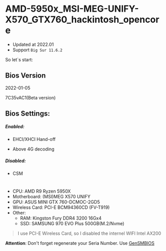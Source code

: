 # AMD-5950x_MSI-MEG-UNIFY-X570_GTX760_hackintosh_opencore


- Updated at 2022.01
- Support `Big Sur 11.6.2`


So let`s start:

## Bios Version

2022-01-05

7C35vAC1(Beta version)   

## Bios Settings:

##### Enabled:

- EHCI/XHCI Hand-off

- Above 4G decoding



##### Disabled:

- CSM





# 

- CPU: AMD R9 Ryzen 5950X
- Motherboard: (MSI)MEG X570 UNIFY
- GPU: ASUS MINI GTX 760-DCMOC-2GD5
- Wireless Card: PCI-E BCM94360CD (FV-T919)
- Other:
  - RAM: Kingston Fury DDR4 3200 16Gx4
  - SSD: SAMSUNG 970 EVO Plus 500GB(M.2/Nvme)


> I use PCI-E Wireless Card, so I disabled the internel WIFI Intel AX200

**Attention**: Don't forget regenerate your Seria Number. Use [GenSMBIOS](https://github.com/corpnewt/GenSMBIOS)

